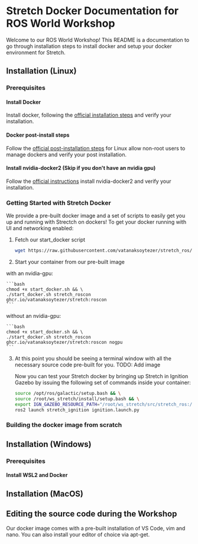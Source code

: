 # Stretch Docker Documentation for ROS World Workshop

Welcome to our ROS World Workshop! This README is a documentation to go through installation steps to install docker and setup your docker environment for Stretch.

## Installation (Linux)

### Prerequisites

#### Install Docker

Install docker, following the [official installation steps](https://docs.docker.com/engine/install/ubuntu/#install-using-the-repository) and verify your installation.

#### Docker post-install steps

Follow the [official post-installation steps](https://docs.docker.com/engine/install/linux-postinstall/#manage-docker-as-a-non-root-user) for Linux allow non-root users to manage dockers and verify your post installation.

#### Install nvidia-docker2 (Skip if you don't have an nvidia gpu)

Follow the [official instructions](https://docs.nvidia.com/datacenter/cloud-native/container-toolkit/install-guide.html#installing-on-ubuntu-and-debian) install nvidia-docker2 and verify your installation.

### Getting Started with Stretch Docker

We provide a pre-built docker image and a set of scripts to easily get you up and running with Strectch on dockers! To get your docker running with UI and networking enabled:

1) Fetch our start_docker script

    ```bash
    wget https://raw.githubusercontent.com/vatanaksoytezer/stretch_ros/pr-docker/docker/scripts/start_docker.sh
    ```

2) Start your container from our pre-built image

with an nvidia-gpu:

    ```bash
    chmod +x start_docker.sh && \
    ./start_docker.sh stretch_roscon ghcr.io/vatanaksoytezer/stretch:roscon
    ```

without an nvidia-gpu:

    ```bash
    chmod +x start_docker.sh && \
    ./start_docker.sh stretch_roscon ghcr.io/vatanaksoytezer/stretch:roscon nogpu
    ```

3) At this point you should be seeing a terminal window with all the necessary source code pre-built for you. 
TODO: Add image

    Now you can test your Stretch docker by bringing up Stretch in Ignition Gazebo by issuing the following set of commands inside your container:

    ```bash
    source /opt/ros/galactic/setup.bash && \
    source /root/ws_stretch/install/setup.bash && \
    export IGN_GAZEBO_RESOURCE_PATH="/root/ws_stretch/src/stretch_ros:/root/ws_stretch/src/realsense-ros:/root/ws_stretch/src/aws-robomaker-small-house-world/models" && \
    ros2 launch stretch_ignition ignition.launch.py
    ```

### Building the docker image from scratch

## Installation (Windows)

### Prerequisites

#### Install WSL2 and Docker

## Installation (MacOS)

## Editing the source code during the Workshop

Our docker image comes with a pre-built installation of VS Code, vim and nano. You can also install your editor of choice via apt-get.
